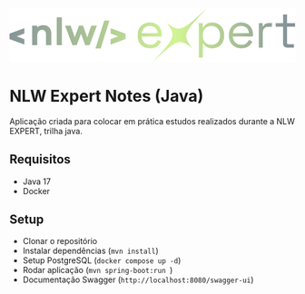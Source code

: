 
![Cover](./.github/nlw-expert.svg)

# NLW Expert Notes (Java)
Aplicação criada para colocar em prática estudos realizados durante a NLW EXPERT, trilha java.

## Requisitos

- Java 17
- Docker

## Setup

- Clonar o repositório
- Instalar dependências (```mvn install```)
- Setup PostgreSQL (```docker compose up -d```)
- Rodar aplicação (```mvn spring-boot:run ```)
- Documentação Swagger (```http://localhost:8080/swagger-ui```)

